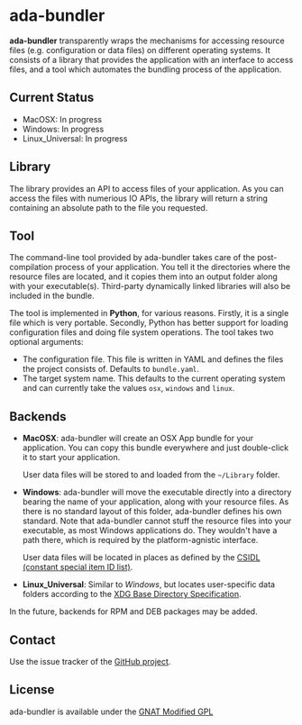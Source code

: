 # ada-bundler

**ada-bundler** transparently wraps the mechanisms for accessing resource files (e.g. configuration or data files) on different operating systems. It consists of a library
that provides the application with an interface to access files, and a tool which
automates the bundling process of the application.

## Current Status

 * MacOSX: In progress
 * Windows: In progress
 * Linux_Universal: In progress

## Library

The library provides an API to access files of your application. As you can access the
files with numerious IO APIs, the library will return a string containing an absolute
path to the file you requested.

## Tool

The command-line tool provided by ada-bundler takes care of the post-compilation
process of your application. You tell it the directories where the resource files
are located, and it copies them into an output folder along with your executable(s).
Third-party dynamically linked libraries will also be included in the bundle.

The tool is implemented in **Python**, for various reasons. Firstly, it is a single
file which is very portable. Secondly, Python has better support for loading configuration
files and doing file system operations. The tool takes two optional arguments:

 * The configuration file. This file is written in YAML and defines the files the
   project consists of. Defaults to `bundle.yaml`.
 * The target system name. This defaults to the current operating system and can
   currently take the values `osx`, `windows` and `linux`.

## Backends

 * __MacOSX__: ada-bundler will create an OSX App bundle for your application. You can
   copy this bundle everywhere and just double-click it to start your
   application.
           
   User data files will be stored to and loaded from the 
   `~/Library` folder.
 * __Windows__: ada-bundler will move the executable directly into a directory bearing
   the name of your application, along with your resource files. As there is no standard
   layout of this folder, ada-bundler defines his own standard. Note that ada-bundler
   cannot stuff the resource files into your executable, as most Windows applications
   do. They wouldn't have a path there, which is required by the platform-agnistic
   interface.
            
   User data files will be located in places as defined by the 
   [CSIDL (constant special item ID list)][1].
 * __Linux_Universal__: Similar to _Windows_, but locates user-specific data folders
   according to the [XDG Base Directory Specification][2].

In the future, backends for RPM and DEB packages may be added.

## Contact

Use the issue tracker of the [GitHub project][3].

## License

ada-bundler is available under the [GNAT Modified GPL][4]


 [1]: http://msdn.microsoft.com/en-us/library/bb762494.aspx
 [2]: http://standards.freedesktop.org/basedir-spec/basedir-spec-latest.html
 [3]: https://github.com/flyx86/ada-bundler
 [4]: http://en.wikipedia.org/wiki/GNAT_Modified_General_Public_License